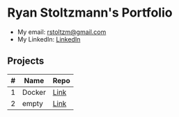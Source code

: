 # Ryan Stoltzmann's Portfolio

* My email: <rstoltzm@gmail.com>
* My LinkedIn: [LinkedIn](https://www.linkedin.com/in/ryan-stoltzmann/)

## Projects

| # | Name | Repo |
| - | ---- | ----------- |
| 1 | Docker | [Link](https://github.com/rstoltzm-profile/portfolio/blob/main/projects/Docker.md) |
| 2 | empty | [Link](empty) |
